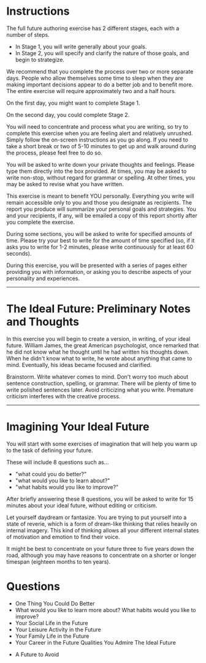 # Instructions
The full future authoring exercise has 2 different stages, each with a number of steps.

- In Stage 1, you will write generally about your goals.
- In Stage 2, you will specify and clarify the nature of those goals, and begin to strategize.

We recommend that you complete the process over two or more separate days. People who allow themselves some time to sleep when they are making important decisions appear to do a better job and to benefit more. The entire exercise will require approximately two and a half hours.

On the first day, you might want to complete Stage 1.

On the second day, you could complete Stage 2.

You will need to concentrate and process what you are writing, so try to complete this exercise when you are feeling alert and relatively unrushed. Simply follow the on-screen instructions as you go along. If you need to take a short break or two of 5-10 minutes to get up and walk around during the process, please feel free to do so.

You will be asked to write down your private thoughts and feelings. Please type them directly into the box provided. At times, you may be asked to write non-stop, without regard for grammar or spelling. At other times, you may be asked to revise what you have written.

This exercise is meant to benefit YOU personally. Everything you write will remain accessible only to you and those you designate as recipients. The report you produce will summarize your personal goals and strategies. You and your recipients, if any, will be emailed a copy of this report shortly after you complete the exercise.

During some sections, you will be asked to write for specified amounts of time. Please try your best to write for the amount of time specified (so, if it asks you to write for 1-2 minutes, please write continuously for at least 60 seconds).

During this exercise, you will be presented with a series of pages either providing you with information, or asking you to describe aspects of your personality and experiences.

---

# **The Ideal Future: Preliminary Notes and Thoughts**

In this exercise you will begin to create a version, in writing, of your ideal future. William James, the great American psychologist, once remarked that he did not know what he thought until he had written his thoughts down. When he didn't know what to write, he wrote about anything that came to mind. Eventually, his ideas became focused and clarified.

Brainstorm. Write whatever comes to mind. Don't worry too much about sentence construction, spelling, or grammar. There will be plenty of time to write polished sentences later. Avoid criticizing what you write. Premature criticism interferes with the creative process.

---

# **Imagining Your Ideal Future**

You will start with some exercises of imagination that will help you warm up to the task of defining your future.

These will include 8 questions such as…

- "what could you do better?"
- "what would you like to learn about?"
- "what habits would you like to improve?"

After briefly answering these 8 questions, you will be asked to write for 15 minutes about your ideal future, without editing or criticism.

Let yourself daydream or fantasize. You are trying to put yourself into a state of reverie, which is a form of dream-like thinking that relies heavily on internal imagery. This kind of thinking allows all your different internal states of motivation and emotion to find their voice.

It might be best to concentrate on your future three to five years down the road, although you may have reasons to concentrate on a shorter or longer timespan (eighteen months to ten years).

# **Questions**
- One Thing You Could Do Better
- What would you like to learn more about?
What habits would you like to improve?
- Your Social Life in the Future
- Your Leisure Activity in the Future
- Your Family Life in the Future
- Your Career in the Future
Qualities You Admire
The Ideal Future
* A Future to Avoid
